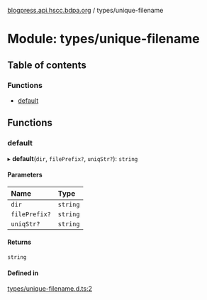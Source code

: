 [blogpress.api.hscc.bdpa.org](../README.md) / types/unique-filename

# Module: types/unique-filename

## Table of contents

### Functions

- [default](types_unique_filename.md#default)

## Functions

### default

▸ **default**(`dir`, `filePrefix?`, `uniqStr?`): `string`

#### Parameters

| Name | Type |
| :------ | :------ |
| `dir` | `string` |
| `filePrefix?` | `string` |
| `uniqStr?` | `string` |

#### Returns

`string`

#### Defined in

[types/unique-filename.d.ts:2](https://github.com/nhscc/blogpress.api.hscc.bdpa.org/blob/742232e/types/unique-filename.d.ts#L2)
